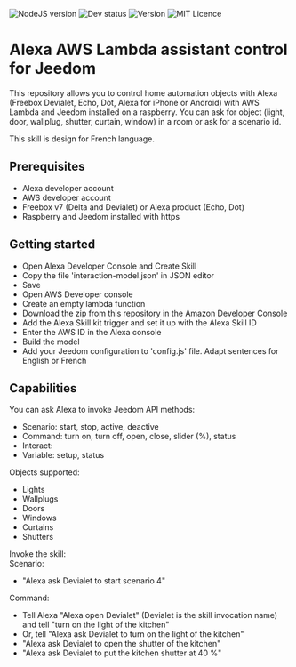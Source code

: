 ![NodeJS version](https://img.shields.io/badge/node-v8.10-green.svg) 
![Dev status](https://img.shields.io/badge/status-development-orange.svg) ![Version](https://img.shields.io/badge/version-v0.3-brightgreen)
![MIT Licence](https://img.shields.io/badge/license-MIT-green)

# Alexa AWS Lambda assistant control for Jeedom

This repository allows you to control home automation objects with Alexa (Freebox Devialet, Echo, Dot, Alexa for iPhone or Android) with AWS Lambda and Jeedom installed on a raspberry. 
You can ask for object (light, door, wallplug, shutter, curtain, window) in a room or ask for a scenario id.

This skill is design for French language.

**Prerequisites**
-------------
- Alexa developer account
- AWS developer account
- Freebox v7 (Delta and Devialet) or Alexa product (Echo, Dot)
- Raspberry and Jeedom installed with https


**Getting started**
-------------
- Open Alexa Developer Console and Create Skill
- Copy the file 'interaction-model.json' in JSON editor
- Save
- Open AWS Developer console
- Create an empty lambda function
- Download the zip from this repository in the Amazon Developer Console
- Add the Alexa Skill kit trigger and set it up with the Alexa Skill ID
- Enter the AWS ID in the Alexa console
- Build the model
- Add your Jeedom configuration to 'config.js' file. Adapt sentences for English or French

**Capabilities**
-------------
You can ask Alexa to invoke Jeedom API methods:
- Scenario: start, stop, active, deactive
- Command: turn on, turn off, open, close, slider (%), status
- Interact:
- Variable: setup, status

Objects supported:
- Lights
- Wallplugs
- Doors
- Windows
- Curtains
- Shutters

Invoke the skill:  
Scenario:
- "Alexa ask Devialet to start scenario 4"

Command:
- Tell Alexa "Alexa open Devialet" (Devialet is the skill invocation name) and tell "turn on the light of the kitchen"
- Or, tell "Alexa ask Devialet to turn on the light of the kitchen"
- "Alexa ask Devialet to open the shutter of the kitchen"
- "Alexa ask Devialet to put the kitchen shutter at 40 %"
